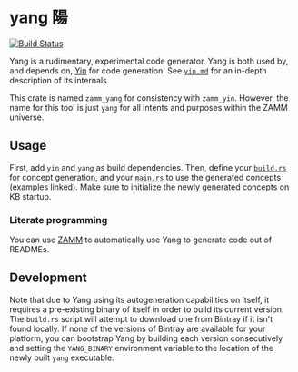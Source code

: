 # yang 陽

[![Build Status](https://travis-ci.com/amosjyng/yang.svg?branch=main)](https://travis-ci.com/amosjyng/yang)

Yang is a rudimentary, experimental code generator. Yang is both used by, and depends on, [Yin](https://crates.io/crates/zamm_yin) for code generation. See [`yin.md`](yin.md) for an in-depth description of its internals.

This crate is named `zamm_yang` for consistency with `zamm_yin`. However, the name for this tool is just `yang` for all intents and purposes within the ZAMM universe.

## Usage

First, add `yin` and `yang` as build dependencies. Then, define your [`build.rs`](examples/build.rs) for concept generation, and your [`main.rs`](examples/result/main.rs) to use the generated concepts (examples linked). Make sure to initialize the newly generated concepts on KB startup.

### Literate programming

You can use [ZAMM](https://crates.io/crates/zamm) to automatically use Yang to generate code out of READMEs.

## Development

Note that due to Yang using its autogeneration capabilities on itself, it requires a pre-existing binary of itself in order to build its current version. The `build.rs` script will attempt to download one from Bintray if it isn't found locally. If none of the versions of Bintray are available for your platform, you can bootstrap Yang by building each version consecutively and setting the `YANG_BINARY` environment variable to the location of the newly built `yang` executable.
